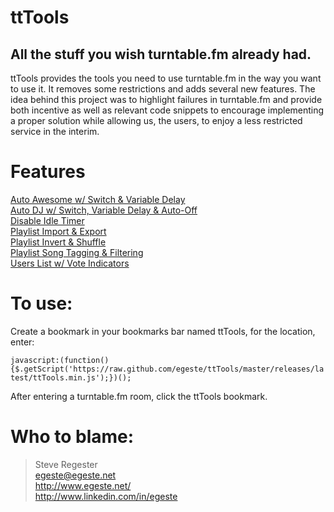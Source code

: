 # ttTools
## All the stuff you wish turntable.fm already had.

ttTools provides the tools you need to use turntable.fm in the way you want to use it. It removes some restrictions and adds several new features. The idea behind this project was to highlight failures in turntable.fm and provide both incentive as well as relevant code snippets to encourage implementing a proper solution while allowing us, the users, to enjoy a less restricted service in the interim.

# Features
[Auto Awesome w/ Switch & Variable Delay](https://github.com/egeste/ttTools/wiki/Auto-Awesome-w--Switch-&-Variable-Delay)  
[Auto DJ w/ Switch, Variable Delay & Auto-Off](https://github.com/egeste/ttTools/wiki/Auto-DJ-w--Switch,-Variable-Delay-&-Auto-Off)  
[Disable Idle Timer](https://github.com/egeste/ttTools/wiki/Disable-Idle-Timer)  
[Playlist Import & Export](https://github.com/egeste/ttTools/wiki/Playlist-Import-&-Export)  
[Playlist Invert & Shuffle](https://github.com/egeste/ttTools/wiki/Playlist-Invert-&-Shuffle)  
[Playlist Song Tagging & Filtering](https://github.com/egeste/ttTools/wiki/Playlist-Song-Tagging-&-Filtering)  
[Users List w/ Vote Indicators](https://github.com/egeste/ttTools/wiki/Users-List-w--Vote-Indicators)  

# To use:
Create a bookmark in your bookmarks bar named ttTools, for the location, enter:

`javascript:(function(){$.getScript('https://raw.github.com/egeste/ttTools/master/releases/latest/ttTools.min.js');})();`

After entering a turntable.fm room, click the ttTools bookmark.

# Who to blame:
> Steve Regester  
> egeste@egeste.net  
> http://www.egeste.net/  
> http://www.linkedin.com/in/egeste  